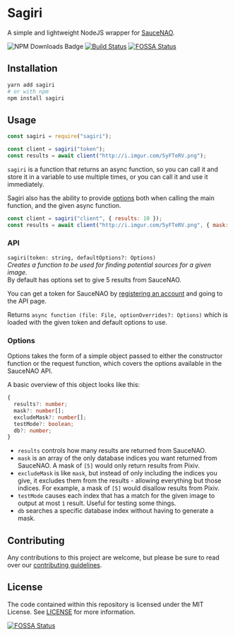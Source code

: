 # Sagiri

A simple and lightweight NodeJS wrapper for [SauceNAO](https://saucenao.com/).

![NPM Downloads Badge](https://img.shields.io/npm/dm/sagiri.svg)
[![Build Status](https://travis-ci.com/ClarityCafe/Sagiri.svg?branch=master)](https://travis-ci.com/ClarityCafe/Sagiri)
[![FOSSA Status](https://app.fossa.io/api/projects/git%2Bgithub.com%2FClarityCafe%2FSagiri.svg?type=shield)](https://app.fossa.io/projects/git%2Bgithub.com%2FClarityCafe%2FSagiri?ref=badge_shield)

## Installation

```sh
yarn add sagiri
# or with npm
npm install sagiri
```

## Usage

```js
const sagiri = require("sagiri");

const client = sagiri("token");
const results = await client("http://i.imgur.com/5yFTeRV.png");
```

`sagiri` is a function that returns an async function, so you can call it and store it in a variable to use multiple times, or you can call it and use it immediately.

Sagiri also has the ability to provide [options]() both when calling the main function, and the given async function.

```js
const client = sagiri("client", { results: 10 });
const results = await client("http://i.imgur.com/5yFTeRV.png", { mask: [5] });
```

### API

`sagiri(token: string, defaultOptions?: Options)`  
_Creates a function to be used for finding potential sources for a given image._  
By default has options set to give 5 results from SauceNAO.

You can get a token for SauceNAO by [registering an account](https://saucenao.com/user.php) and going to the API page.

Returns `async function (file: File, optionOverrides?: Options)` which is loaded with the given token and default options to use.

### Options

Options takes the form of a simple object passed to either the constructor function or the request function, which covers the options available in the SauceNAO API.

A basic overview of this object looks like this:

```ts
{
  results?: number;
  mask?: number[];
  excludeMask?: number[];
  testMode?: boolean;
  db?: number;
}
```

- `results` controls how many results are returned from SauceNAO.
- `mask` is an array of the only database indices you want returned from SauceNAO. A mask of `[5]` would only return results from Pixiv.
- `excludeMask` is like `mask`, but instead of only including the indices you give, it excludes them from the results - allowing everything but those indices. For example, a mask of `[5]` would disallow results from Pixiv.
- `testMode` causes each index that has a match for the given image to output at most `1` result. Useful for testing some things.
- `db` searches a specific database index without having to generate a mask.

## Contributing

Any contributions to this project are welcome, but please be sure to read over our [contributing guidelines](./.github/CONTRIBUTING.md).

## License

The code contained within this repository is licensed under the MIT License. See [LICENSE](./LICENSE) for more information.


[![FOSSA Status](https://app.fossa.io/api/projects/git%2Bgithub.com%2FClarityCafe%2FSagiri.svg?type=large)](https://app.fossa.io/projects/git%2Bgithub.com%2FClarityCafe%2FSagiri?ref=badge_large)
